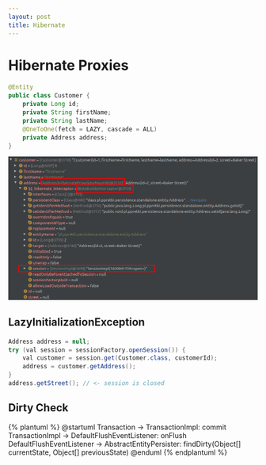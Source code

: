```yaml
---
layout: post
title: Hibernate  
---
```




# Hibernate Proxies


```java
@Entity
public class Customer {
    private Long id;
    private String firstName;
    private String lastName;
    @OneToOne(fetch = LAZY, cascade = ALL)
    private Address address;
}
```

![Customer Entity Structure](/images/HibernateCustomerEntityStructure.png)

## LazyInitializationException

```java
Address address = null;
try (val session = sessionFactory.openSession()) {
    val customer = session.get(Customer.class, customerId);
    address = customer.getAddress();
}
address.getStreet(); // <- session is closed
```



## Dirty Check

{% plantuml %}
@startuml
Transaction -> TransactionImpl: commit
TransactionImpl -> DefaultFlushEventListener: onFlush
DefaultFlushEventListener -> AbstractEntityPersister: findDirty(Object[] currentState, Object[] previousState)
@enduml
{% endplantuml %}
